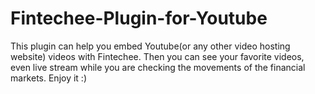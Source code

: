# Fintechee-Plugin-for-Youtube
This plugin can help you embed Youtube(or any other video hosting website) videos with Fintechee. Then you can see your favorite videos, even live stream while you are checking the movements of the financial markets. Enjoy it :)
